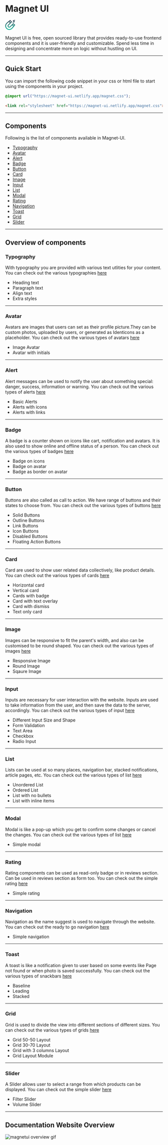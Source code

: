 # Magnet UI

  <img style="height: 2rem" src="/assets/icon.png">

Magnet UI is free, open sourced library that provides ready-to-use frontend components and it is user-friendly and customizable. Spend less time in designing and concentrate more on logic without hustling on UI.

---

## Quick Start
You can import the following code snippet in your css or html file to start using the components in your project.

```css
@import url("https://magnet-ui.netlify.app/magnet.css");
```

```html
<link rel="stylesheet" href="https://magnet-ui.netlify.app/magnet.css">
```
---

## Components
Following is the list of components available in Magnet-UI.

- [Typography](#typography)
- [Avatar](#avatar)
- [Alert](#alert)
- [Badge](#badge)
- [Button](#button)
- [Card](#card)
- [Image](#image)
- [Input](#input)
- [List](#list)
- [Modal](#modal)
- [Rating](#rating)
- [Navigation](#navigation)
- [Toast](#toast)
- [Grid](#grid)
- [Slider](#slider)

---

## Overview of components

### Typography

With typography you are provided with various text utlities for your content.
You can check out the various typographies [here](https://magnet-ui.netlify.app/docs/docs-components/foundation/typography.html)

* Heading text
* Paragraph text
* Align text
* Extra styles

---

### Avatar

Avatars are images that users can set as their profile picture.They can be custom photos, uploaded by users, or generated as Identicons as a placeholder.
You can check out the various types of avatars [here](https://magnet-ui.netlify.app/docs/docs-components/components/avatar.html)

* Image Avatar
* Avatar with initials
---

### Alert
Alert messages can be used to notify the user about something special: danger, success, information or warning.
You can check out the various types of alerts [here](https://magnet-ui.netlify.app/docs/docs-components/components/alert.html)

* Basic Alerts
* Alerts with icons
* Alerts with links
---

### Badge

A badge is a counter shown on icons like cart, notification and avatars. It is also used to show online and offline status of a person.
You can check out the various types of badges [here](https://magnet-ui.netlify.app/docs/docs-components/components/badge.html)

* Badge on icons
* Badge on avatar
* Badge as border on avatar

---

### Button

Buttons are also called as call to action. We have range of buttons and their states to choose from.
You can check out the various types of buttons [here](https://magnet-ui.netlify.app/docs/docs-components/components/button.html)

* Solid Buttons
* Outline Buttons
* Link Buttons
* Icon Buttons
* Disabled Buttons
* Floating Action Buttons

---

### Card

Card are used to show user related data collectively, like product details.
<br />
You can check out the various types of cards [here](https://magnet-ui.netlify.app/docs/docs-components/components/card.html)

* Horizontal card
* Vertical card
* Cards with badge
* Card with text overlay
* Card with dismiss
* Text only card

---

### Image
Images can be responsive to fit the parent's width, and also can be customised to be round shaped.
You can check out the various types of images [here](https://magnet-ui.netlify.app/docs/docs-components/components/image.html)

* Responsive Image
* Round Image
* Sqaure Image
---

### Input
Inputs are necessary for user interaction with the website. Inputs are used to take information from the user, and then save the data to the server, accordingly.
You can check out the various types of input [here](https://magnet-ui.netlify.app/docs/docs-components/components/input.html)

* Different Input Size and Shape
* Form Validation
* Text Area
* Checkbox
* Radio Input

---

### List

Lists can be used at so many places, navigation bar, stacked notifications, article pages, etc.
You can check out the various types of list [here](https://magnet-ui.netlify.app/docs/docs-components/components/list.html)

* Unordered List
* Ordered List
* List with no bullets
* List with inline items

---

### Modal

Modal is like a pop-up which you get to confirm some changes or cancel the changes.
You can check out the various types of list [here](https://magnet-ui.netlify.app/docs/docs-components/components/modal.html)

* Simple modal

---

### Rating
Rating components can be used as read-only badge or in reviews section. Can be used in reviews section as form too.
You can check out the simple rating [here](https://magnet-ui.netlify.app/docs/docs-components/components/rating.html)

* Simple rating

---

### Navigation

Navigation as the name suggest is used to navigate through the website.
You can check out the ready to go navigation [here](https://magnet-ui.netlify.app/docs/docs-components/components/navigation.html)

* Simple navigation

---

### Toast

A toast is like a notification given to user based on some events like Page not found or when photo is saved successfully.
You can check out the various types of snackbars [here](https://magnet-ui.netlify.app/docs/docs-components/components/toast.html)

* Baseline
* Leading
* Stacked

---


### Grid

Grid is used to divide the view into different sections of different sizes.
You can check out the various types of grids [here](https://magnet-ui.netlify.app/docs/docs-components/components/grid.html)

* Grid 50-50 Layout
* Grid 30-70 Layout
* Grid with 3 columns Layout
* Grid Layout Module

---

### Slider

A Slider allows user to select a range from which products can be displayed.
You can check out the simple slider [here](https://magnet-ui.netlify.app/docs/docs-components/components/slider.html)

* Filter Slider
* Volume Slider

---

## Documentation Website Overview

![magnetui overview gif](/assets/Magnet-UI-Overview.gif)